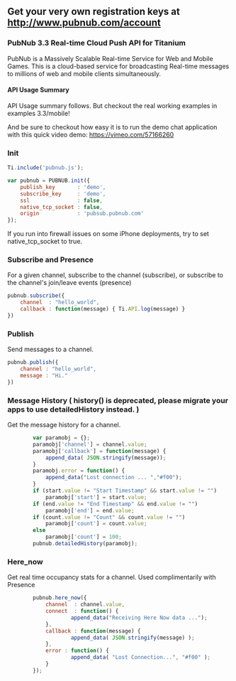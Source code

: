## Get your very own registration keys at http://www.pubnub.com/account

### PubNub 3.3 Real-time Cloud Push API for Titanium

PubNub is a Massively Scalable Real-time Service for Web and Mobile Games.
This is a cloud-based service for broadcasting Real-time messages
to millions of web and mobile clients simultaneously.

#### API Usage Summary
API Usage summary follows. But checkout the real working examples in examples 3.3/mobile!

And be sure to checkout how easy it is to run the demo chat application with this quick video demo: 
https://vimeo.com/57166260

### Init

```javascript
Ti.include('pubnub.js');

var pubnub = PUBNUB.init({
    publish_key       : 'demo',
    subscribe_key     : 'demo',
    ssl               : false,
    native_tcp_socket : false,
    origin            : 'pubsub.pubnub.com'
});
```

If you run into firewall issues on some iPhone deployments, try to set native_tcp_socket to true.


### Subscribe and Presence
For a given channel, subscribe to the channel (subscribe), or subscribe to the channel's join/leave events (presence)

```javascript
pubnub.subscribe({
    channel  : "hello_world",
    callback : function(message) { Ti.API.log(message) }
})
```

### Publish
Send messages to a channel.

```javascript
pubnub.publish({
    channel : "hello_world",
    message : "Hi."
})
```

### Message History ( history() is deprecated, please migrate your apps to use detailedHistory instead. )
Get the message history for a channel.

```javascript
        var paramobj = {};
        paramobj['channel'] = channel.value;
        paramobj['callback'] = function(message) {
            append_data( JSON.stringify(message));
        }    
        paramobj.error = function() {
            append_data("Lost connection ... ","#f00");
        }
        if (start.value != "Start Timestamp" && start.value != "") 
            paramobj['start'] = start.value;
        if (end.value != "End Timestamp" && end.value != "") 
            paramobj['end'] = end.value;
        if (count.value != "Count" && count.value != "") 
            paramobj['count'] = count.value;
        else
            paramobj['count'] = 100;
        pubnub.detailedHistory(paramobj);
```
### Here_now
Get real time occupancy stats for a channel. Used complimentarily with Presence

```javascript
        pubnub.here_now({
            channel  : channel.value,
            connect  : function() {
                    append_data("Receiving Here Now data ...");
            },
            callback : function(message) {
                    append_data( JSON.stringify(message) );
            },
            error : function() {
                    append_data( "Lost Connection...", "#f00" );
            }
        });
```



